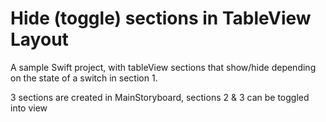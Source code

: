 Hide (toggle) sections in TableView Layout
====================================
A sample Swift project, with tableView sections that show/hide depending on the state of a switch in section 1.

3 sections are created in MainStoryboard, sections 2 & 3 can be toggled into view
